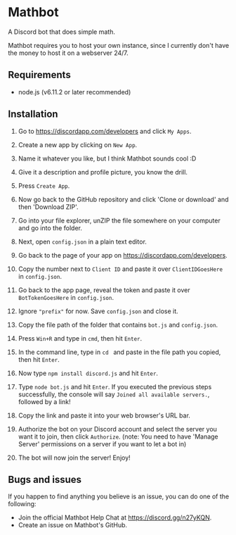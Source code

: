 # Mathbot
A Discord bot that does simple math.

Mathbot requires you to host your own instance, since I currently don't have the money to host it on a webserver 24/7.

## Requirements
* node.js (v6.11.2 or later recommended)

## Installation
1. Go to https://discordapp.com/developers and click `My Apps`.

2. Create a new app by clicking on `New App`.

3. Name it whatever you like, but I think Mathbot sounds cool :D

4. Give it a description and profile picture, you know the drill.

5. Press `Create App`.

6. Now go back to the GitHub repository and click 'Clone or download' and then 'Download ZIP'.

7. Go into your file explorer, unZIP the file somewhere on your computer and go into the folder.

8. Next, open `config.json` in a plain text editor.

9. Go back to the page of your app on https://discordapp.com/developers.

10. Copy the number next to `Client ID` and paste it over `ClientIDGoesHere` in `config.json`.

11. Go back to the app page, reveal the token and paste it over `BotTokenGoesHere` in `config.json`.

12. Ignore `"prefix"` for now. Save `config.json` and close it.

13. Copy the file path of the folder that contains `bot.js` and `config.json`.

14. Press `Win+R` and type in `cmd`, then hit `Enter`.

15. In the command line, type in `cd ` and paste in the file path you copied, then hit `Enter`.

16. Now type `npm install discord.js` and hit `Enter`.

17. Type `node bot.js` and hit `Enter`. If you executed the previous steps successfully, the console will say `Joined all available servers.`, followed by a link!

19. Copy the link and paste it into your web browser's URL bar.

20. Authorize the bot on your Discord account and select the server you want it to join, then click `Authorize`. (note: You need to have 'Manage Server' permissions on a server if you want to let a bot in)

21. The bot will now join the server! Enjoy!

## Bugs and issues
If you happen to find anything you believe is an issue, you can do one of the following:
* Join the official Mathbot Help Chat at https://discord.gg/n27yKQN.
* Create an issue on Mathbot's GitHub.
